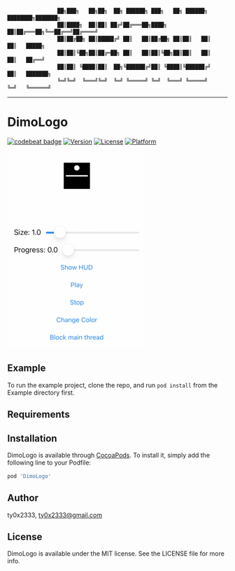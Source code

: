 ```
                ██╗███╗   ██╗██╗  ██╗ ██████╗ ███╗   ██╗ ██████╗ ████████╗███████╗                
                ██║████╗  ██║██║ ██╔╝██╔═══██╗████╗  ██║██╔═══██╗╚══██╔══╝██╔════╝
                ██║██╔██╗ ██║█████╔╝ ██║   ██║██╔██╗ ██║██║   ██║   ██║   █████╗  
                ██║██║╚██╗██║██╔═██╗ ██║   ██║██║╚██╗██║██║   ██║   ██║   ██╔══╝  
                ██║██║ ╚████║██║  ██╗╚██████╔╝██║ ╚████║╚██████╔╝   ██║   ███████╗
                ╚═╝╚═╝  ╚═══╝╚═╝  ╚═╝ ╚═════╝ ╚═╝  ╚═══╝ ╚═════╝    ╚═╝   ╚══════╝
```
<!--- ANSI Shadow -->

---

# DimoLogo

<!-- [![CI Status](https://img.shields.io/travis/ty0x2333/DimoLogo.svg?style=flat)](https://travis-ci.org/ty0x2333/DimoLogo) -->
[![codebeat badge](https://codebeat.co/badges/310f83fd-25ba-45ff-b22e-af40f098460b)](https://codebeat.co/projects/github-com-inkonote-dimologo-master)
[![Version](https://img.shields.io/cocoapods/v/DimoLogo.svg?style=flat)](https://cocoapods.org/pods/DimoLogo)
[![License](https://img.shields.io/cocoapods/l/DimoLogo.svg?style=flat)](https://cocoapods.org/pods/DimoLogo)
[![Platform](https://img.shields.io/cocoapods/p/DimoLogo.svg?style=flat)](https://cocoapods.org/pods/DimoLogo)

![preview](Resource/preview.gif)

## Example

To run the example project, clone the repo, and run `pod install` from the Example directory first.

## Requirements

## Installation

DimoLogo is available through [CocoaPods](https://cocoapods.org). To install
it, simply add the following line to your Podfile:

```ruby
pod 'DimoLogo'
```

## Author

ty0x2333, ty0x2333@gmail.com

## License

DimoLogo is available under the MIT license. See the LICENSE file for more info.
